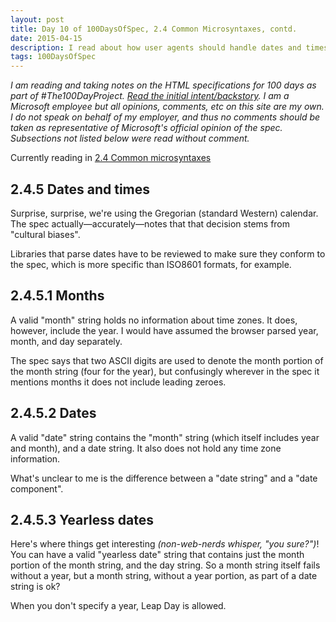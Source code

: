 ```yaml
---
layout: post
title: Day 10 of 100DaysOfSpec, 2.4 Common Microsyntaxes, contd.
date: 2015-04-15
description: I read about how user agents should handle dates and times.
tags: 100DaysOfSpec
---
```


*I am reading and taking notes on the HTML specifications for 100 days as part of #The100DayProject. [Read the initial intent/backstory](http://melanie-richards.com/blog/100-day-project). I am a Microsoft employee but all opinions, comments, etc on this site are my own. I do not speak on behalf of my employer, and thus no comments should be taken as representative of Microsoft's official opinion of the spec. Subsections not listed below were read without comment.*

Currently reading in [2.4 Common microsyntaxes](http://www.w3.org/TR/html5/infrastructure.html#common-microsyntaxes)

## 2.4.5 Dates and times

Surprise, surprise, we're using the Gregorian (standard Western) calendar. The spec actually—accurately—notes that that decision stems from "cultural biases".

Libraries that parse dates have to be reviewed to make sure they conform to the spec, which is more specific than ISO8601 formats, for example.

## 2.4.5.1 Months

A valid "month" string holds no information about time zones. It does, however, include the year. I would have assumed the browser parsed year, month, and day separately.

The spec says that two ASCII digits are used to denote the month portion of the month string (four for the year), but confusingly wherever in the spec it mentions months it does not include leading zeroes.

## 2.4.5.2 Dates

A valid "date" string contains the "month" string (which itself includes year and month), and a date string. It also does not hold any time zone information.

What's unclear to me is the difference between a "date string" and a "date component".

## 2.4.5.3 Yearless dates

Here's where things get interesting *(non-web-nerds whisper, "you sure?")*! You can have a valid "yearless date" string that contains just the month portion of the month string, and the day string. So a month string itself fails without a year, but a month string, without a year portion, as part of a date string is ok?

When you don't specify a year, Leap Day is allowed.